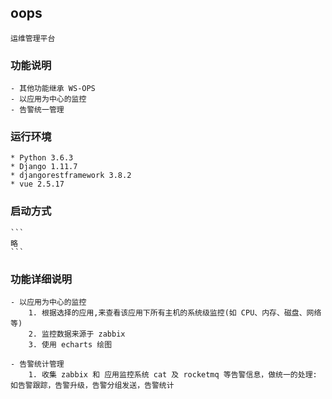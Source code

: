 ## oops
    运维管理平台

### 功能说明
    - 其他功能继承 WS-OPS
    - 以应用为中心的监控
    - 告警统一管理

### 运行环境   
    * Python 3.6.3
    * Django 1.11.7
    * djangorestframework 3.8.2 
    * vue 2.5.17

### 启动方式
    ```
    略
    ```
### 功能详细说明

    - 以应用为中心的监控
        1. 根据选择的应用,来查看该应用下所有主机的系统级监控(如 CPU、内存、磁盘、网络等)
        2. 监控数据来源于 zabbix
        3. 使用 echarts 绘图

    - 告警统计管理
        1. 收集 zabbix 和 应用监控系统 cat 及 rocketmq 等告警信息，做统一的处理: 如告警跟踪，告警升级，告警分组发送，告警统计
